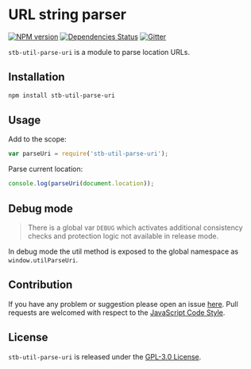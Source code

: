 URL string parser
=================

[![NPM version](https://img.shields.io/npm/v/stb-util-parse-uri.svg?style=flat-square)](https://www.npmjs.com/package/stb-util-parse-uri)
[![Dependencies Status](https://img.shields.io/david/stbsdk/util-parse-uri.svg?style=flat-square)](https://david-dm.org/stbsdk/util-parse-uri)
[![Gitter](https://img.shields.io/badge/gitter-join%20chat-blue.svg?style=flat-square)](https://gitter.im/DarkPark/stb)


`stb-util-parse-uri` is a module to parse location URLs.


## Installation

```bash
npm install stb-util-parse-uri
```


## Usage

Add to the scope:

```js
var parseUri = require('stb-util-parse-uri');
```

Parse current location:

```js
console.log(parseUri(document.location));
```


## Debug mode

> There is a global var `DEBUG` which activates additional consistency checks and protection logic not available in release mode.

In debug mode the util method is exposed to the global namespace as `window.utilParseUri`.


## Contribution

If you have any problem or suggestion please open an issue [here](https://github.com/stbsdk/util-parse-uri/issues).
Pull requests are welcomed with respect to the [JavaScript Code Style](https://github.com/DarkPark/jscs).


## License

`stb-util-parse-uri` is released under the [GPL-3.0 License](http://opensource.org/licenses/GPL-3.0).
